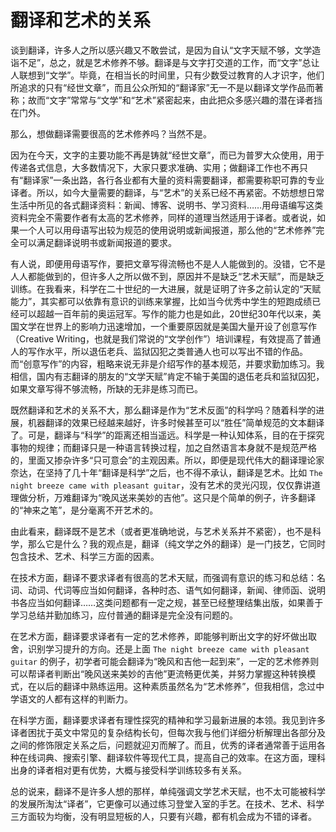 # 翻译和艺术的关系

谈到翻译，许多人之所以感兴趣又不敢尝试，是因为自认“文字天赋不够，文学造诣不足”，总之，就是艺术修养不够。翻译是与文字打交道的工作，而“文字”总让人联想到“文学”。毕竟，在相当长的时间里，只有少数受过教育的人才识字，他们所追求的只有“经世文章”，而且公众所知的“翻译家”无一不是以翻译文学作品而著称；故而“文字”常常与“文学”和“艺术”紧密起来，由此把众多感兴趣的潜在译者挡在门外。

那么，想做翻译需要很高的艺术修养吗？当然不是。

因为在今天，文字的主要功能不再是铸就“经世文章”，而已为普罗大众使用，用于传递各式信息，大多数情况下，大家只要求准确、实用；做翻译工作也不再只有“翻译家”一条出路，各行各业都有大量的资料需要翻译，都需要称职可靠的专业译者。所以，如今大量需要的翻译，与“艺术”的关系已经不再紧密。不妨想想日常生活中所见的各式翻译资料：新闻、博客、说明书、学习资料……用母语编写这类资料完全不需要作者有太高的艺术修养，同样的道理当然适用于译者。或者说，如果一个人可以用母语写出较为规范的使用说明或新闻报道，那么他的“艺术修养”完全可以满足翻译说明书或新闻报道的要求。

有人说，即便用母语写作，要把文章写得流畅也不是人人能做到的。没错，它不是人人都能做到的，但许多人之所以做不到，原因并不是缺乏“艺术天赋”，而是缺乏训练。在我看来，科学在二十世纪的一大进展，就是证明了许多之前认定的“天赋能力”，其实都可以依靠有意识的训练来掌握，比如当今优秀中学生的短跑成绩已经可以超越一百年前的奥运冠军。写作的能力也是如此，20世纪30年代以来，美国文学在世界上的影响力迅速增加，一个重要原因就是美国大量开设了创意写作（Creative Writing，也就是我们常说的“文学创作”）培训课程，有效提高了普通人的写作水平，所以退伍老兵、监狱囚犯之类普通人也可以写出不错的作品。而“创意写作”的内容，粗略来说无非是介绍写作的基本规范，并要求勤加练习。我相信，国内有志翻译的朋友的“文学天赋”肯定不输于美国的退伍老兵和监狱囚犯，如果文章写得不够流畅，所缺的无非是练习而已。

既然翻译和艺术的关系不大，那么翻译是作为“艺术反面”的科学吗？随着科学的进展，机器翻译的效果已经越来越好，许多时候甚至可以“胜任”简单规范的文本翻译了。可是，翻译与“科学”的距离还相当遥远。科学是一种认知体系，目的在于探究事物的规律；而翻译只是一种语言转换过程，加之自然语言本身就不是规范严格的，里面又掺杂许多“只可意会”的主观因素。所以，即便是现代伟大的翻译理论家奈达，在坚持了几十年“翻译是科学”之后，也不得不承认，翻译是艺术。比如 `The night breeze came with pleasant guitar`，没有艺术的灵光闪现，仅仅靠讲道理做分析，万难翻译为“晚风送来美妙的吉他”。这只是个简单的例子，许多翻译的“神来之笔”，是分毫离不开艺术的。

由此看来，翻译既不是艺术（或者更准确地说，与艺术关系并不紧密），也不是科学，那么它是什么？我的观点是，翻译（纯文学之外的翻译）是一门技艺，它同时包含技术、艺术、科学三方面的因素。

在技术方面，翻译不要求译者有很高的艺术天赋，而强调有意识的练习和总结：名词、动词、代词等应当如何翻译，各种时态、语气如何翻译，新闻、律师函、说明书各应当如何翻译……这类问题都有一定之规，甚至已经整理结集出版，如果善于学习总结并勤加练习，应付普通的翻译是完全没有问题的。

在艺术方面，翻译要求译者有一定的艺术修养，即能够判断出文字的好坏做出取舍，识别学习提升的方向。还是上面 `The night breeze came with pleasant guitar` 的例子，初学者可能会翻译为“晚风和吉他一起到来”，一定的艺术修养则可以帮译者判断出“晚风送来美妙的吉他”更流畅更优美，并努力掌握这种转换模式，在以后的翻译中熟练运用。这种素质虽然名为“艺术修养”，但我相信，念过中学语文的人都有这样的判断力。

在科学方面，翻译要求译者有理性探究的精神和学习最新进展的本领。我见到许多译者困扰于英文中常见的复杂结构长句，但每次我与他们详细分析解理出各部分及之间的修饰限定关系之后，问题就迎刃而解了。而且，优秀的译者通常善于运用各种在线词典、搜索引擎、翻译软件等现代工具，提高自己的效率。在这方面，理科出身的译者相对更有优势，大概与接受科学训练较多有关系。

总的说来，翻译不是许多人想的那样，单纯强调文学艺术天赋，也不太可能被科学的发展所淘汰“译者”，它更像可以通过练习登堂入室的手艺。在技术、艺术、科学三方面较为均衡，没有明显短板的人，只要有兴趣，都有机会成为不错的译者。
